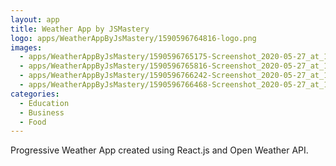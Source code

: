 ```yaml
---
layout: app
title: Weather App by JSMastery
logo: apps/WeatherAppByJsMastery/1590596764816-logo.png
images:
  - apps/WeatherAppByJsMastery/1590596765175-Screenshot_2020-05-27_at_18.20.43.png
  - apps/WeatherAppByJsMastery/1590596765816-Screenshot_2020-05-27_at_18.20.54.png
  - apps/WeatherAppByJsMastery/1590596766242-Screenshot_2020-05-27_at_18.22.19.png
  - apps/WeatherAppByJsMastery/1590596766468-Screenshot_2020-05-27_at_18.22.32.png
categories:
  - Education
  - Business
  - Food
---
```


Progressive Weather App created using React.js and Open Weather API.
